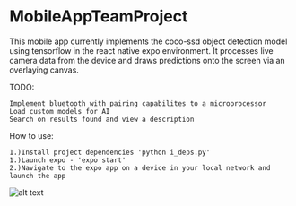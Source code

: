 # MobileAppTeamProject
This mobile app currently implements the coco-ssd object detection model using tensorflow in the react native expo environment.
It processes live camera data from the device and draws predictions onto the screen via an overlaying canvas.

TODO:

	Implement bluetooth with pairing capabilites to a microprocessor
	Load custom models for AI
	Search on results found and view a description

How to use:

	1.)Install project dependencies 'python i_deps.py'
	1.)Launch expo - 'expo start'
	2.)Navigate to the expo app on a device in your local network and launch the app


![alt text](https://upload.wikimedia.org/wikipedia/commons/3/38/Detected-with-YOLO--Schreibtisch-mit-Objekten.jpg)
